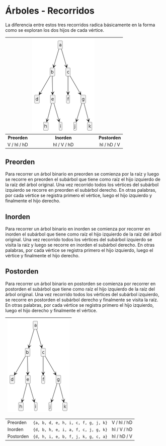 # Árboles - Recorridos

La diferencia entre estos tres recorridos radica básicamente en la forma como se exploran los dos hijos de cada vértice.

<div align=center>

||![](/imagenes/modelosUML/arboles001.png)||
|:-:|:-:|:-:|
**Preorden**|**Inorden**|**Postorden**
V / hI / hD|hI / V / hD|hI / hD / V

</div>

## Preorden

Para recorrer un árbol binario en preorden se comienza por la raíz y luego se recorre en preorden el subárbol que tiene como raíz el hijo izquierdo de la raíz del árbol original. Una vez recorrido todos los vértices del subárbol izquierdo se recorre en preorden el subárbol derecho. En otras palabras, por cada vértice se registra primero el vértice, luego el hijo izquierdo y finalmente el hijo derecho.

## Inorden

Para recorrer un árbol binario en inorden se comienza por recorrer en inorden el subárbol que tiene como raíz el hijo izquierdo de la raíz del árbol original. Una vez recorrido todos los vértices del subárbol izquierdo se visita la raíz y luego se recorre en inorden el subárbol derecho. En otras palabras, por cada vértice se registra primero el hijo izquierdo, luego el vértice y finalmente el hijo derecho.

## Postorden

Para recorrer un árbol binario en postorden se comienza por recorrer en postorden el subárbol que tiene como raíz el hijo izquierdo de la raíz del árbol original. Una vez recorrido todos los vértices del subárbol izquierdo, se recorre en postorden el subárbol derecho y finalmente se visita la raíz. En otras palabras, por cada vértice se registra primero el hijo izquierdo, luego el hijo derecho y finalmente el vértice.



<div align=center>

|![](/imagenes/modelosUML/arboles001.png)|
|-|

||||
|-|-|-|
Preorden|`{a, b, d, e, h, i, c, f, g, j, k}`|V / hI / hD
Inorden|`{d, b, h, e, i, a, f, c, j, g, k}`|hI / V / hD
Postorden|`{d, h, i, e, b, f, j, k, g, c, a}`|hI / hD / V


</div>